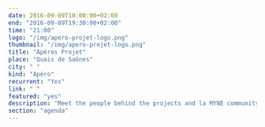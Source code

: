 ```yaml
---
date: 2016-09-09T10:00:00+02:00
end: "2016-09-09T19:30:00+02:00"
time: "21:00"
logo: "/img/apero-projet-logo.png"
thumbnail: "/img/apero-projet-logo.png"
title: "Apéros Projet"
place: "Quais de Saônes"
city: " "
kind: "Apéro"
recurrent: "Yes"
link: " "
featured: "yes"
description: "Meet the people behind the projects and la MYNE community every last mondays of the month. An opportunity to get together around a drink, share and follow-up on the projects' evolution."
section: "agenda"
---
```


